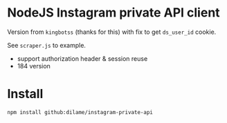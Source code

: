 # NodeJS Instagram private API client

Version from `kingbotss` (thanks for this) with fix to get `ds_user_id` cookie.

See `scraper.js` to example.

  - support authorization header & session reuse
  - 184 version

# Install

```
npm install github:dilame/instagram-private-api
```

